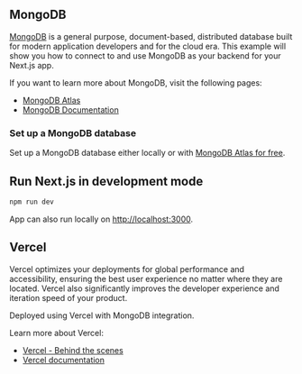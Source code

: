 ## MongoDB

[MongoDB](https://www.mongodb.com/) is a general purpose, document-based, distributed database built for modern application developers and for the cloud era. This example will show you how to connect to and use MongoDB as your backend for your Next.js app.

If you want to learn more about MongoDB, visit the following pages:

- [MongoDB Atlas](https://mongodb.com/atlas)
- [MongoDB Documentation](https://docs.mongodb.com/)

### Set up a MongoDB database

Set up a MongoDB database either locally or with [MongoDB Atlas for free](https://mongodb.com/atlas).

## Run Next.js in development mode

```bash
npm run dev
```

App can also run locally on [http://localhost:3000](http://localhost:3000).

## Vercel

Vercel optimizes your deployments for global performance and accessibility, ensuring the best user experience no matter where they are located. Vercel also significantly improves the developer experience and iteration speed of your product.

Deployed using Vercel with MongoDB integration.

Learn more about Vercel:
- [Vercel - Behind the scenes](https://vercel.com/blog/behind-the-scenes-of-vercels-infrastructure)
- [Vercel documentation](https://vercel.com/docs)
